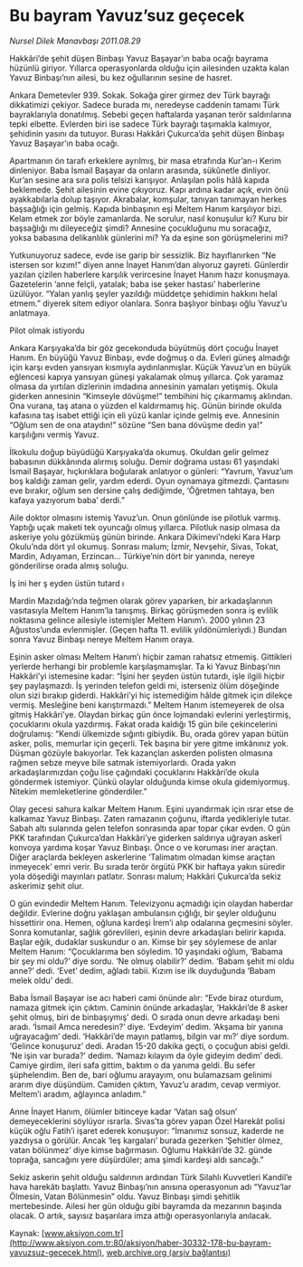 # Bu bayram Yavuz’suz geçecek

*Nursel Dilek Manavbaşı 2011.08.29*

<font class="agenda2NewsSpot">
 <span lang="EN-GB">
  Hakkâri’de şehit düşen Binbaşı Yavuz Başayar’ın baba ocağı bayrama hüzünlü
 </span>
 <span>
  giriyor. Yıllarca operasyonlarda olduğu için ailesinden uzakta kalan Yavuz Binbaşı’nın ailesi, bu kez oğullarının sesine de hasret.
 </span>
</font>
<font class="newsDetail">
 <p>
  <p class="BasicParagraph">
   <span>
    Ankara Demetevler 939. Sokak. Sokağa girer girmez dev Türk bayrağı dikkatimizi çekiyor. Sadece burada mı, neredeyse caddenin tamamı Türk bayraklarıyla donatılmış. Sebebi geçen haftalarda yaşanan terör saldırılarına tepki elbette. Evlerden biri ise sadece Türk bayrağı taşımakla kalmıyor, şehidinin yasını da tutuyor. Burası Hakkâri Çukurca’da şehit düşen Binbaşı Yavuz Başayar’ın baba ocağı.
   </span>
  </p>
  <p class="2011gomme">
   <span>
    Apartmanın ön tarafı erkeklere ayrılmış, bir masa etrafında Kur’an-ı Kerim dinleniyor. Baba İsmail Başayar da onların arasında, sükûnetle dinliyor. Kur’an sesine ara sıra polis telsizi karışıyor. Anlaşılan polis hâlâ kapıda beklemede. Şehit ailesinin evine çıkıyoruz. Kapı ardına kadar açık, evin önü ayakkabılarla dolup taşıyor. Akrabalar, komşular, tanıyan tanımayan herkes başsağlığı için gelmiş. Kapıda binbaşının eşi Meltem Hanım karşılıyor bizi. Kelam etmek zor böyle zamanlarda. Ne sorulur, nasıl konuşulur ki? Kuru bir başsağlığı mı dileyeceğiz şimdi? Annesine çocukluğunu mu soracağız, yoksa babasına delikanlılık günlerini mi? Ya da eşine son görüşmelerini mi?
   </span>
  </p>
  <p class="2011gomme">
   <span>
    Yutkunuyoruz sadece, evde ise garip bir sessizlik. Biz hayıflanırken “Ne istersen sor kızım!” diyen anne İnayet Hanım’dan alıyoruz gayreti. Günlerdir yazılan çizilen haberlere karşılık verircesine İnayet Hanım hazır konuşmaya. Gazetelerin ‘anne felçli, yatalak; baba ise şeker hastası’ haberlerine üzülüyor. “Yalan yanlış şeyler yazıldığı müddetçe şehidimin hakkını helal etmem.” diyerek sitem ediyor olanlara. Sonra başlıyor binbaşı oğlu Yavuz’u anlatmaya.
   </span>
  </p>
  <p class="2011gomme">
   <span>
   </span>
  </p>
  <p class="2011arabaslik">
   <span>
    Pilot olmak istiyordu
   </span>
  </p>
  <p class="2011gomme">
   <span>
    Ankara Karşıyaka’da bir göz gecekonduda büyütmüş dört çocuğu İnayet Hanım. En büyüğü Yavuz Binbaşı, evde doğmuş o da. Evleri güneş almadığı için karşı evden yansıyan kısmıyla aydınlanmışlar. Küçük Yavuz’un en büyük eğlencesi kapıya yansıyan güneşi yakalamak olmuş yıllarca. Çok yaramaz olmasa da yırtılan dizlerinin imdadına annesinin yamaları yetişmiş. Okula giderken annesinin “Kimseyle dövüşme!” tembihini hiç çıkarmamış aklından. Ona vurana, taş atana o yüzden el kaldırmamış hiç. Günün birinde okulda kafasına taş isabet ettiği için eli yüzü kanlar içinde gelmiş eve. Annesinin “Oğlum sen de ona ataydın!” sözüne “Sen bana dövüşme dedin ya!” karşılığını vermiş Yavuz.
   </span>
  </p>
  <p class="2011gomme">
   <span>
    İlkokulu doğup büyüdüğü Karşıyaka’da okumuş. Okuldan gelir gelmez babasının dükkânında alırmış soluğu. Demir doğrama ustası 61 yaşındaki İsmail Başayar, hıçkırıklara boğularak anlatıyor o günleri: “Yavrum, Yavuz’um boş kaldığı zaman gelir, yardım ederdi. Oyun oynamaya gitmezdi. Çantasını eve bırakır, oğlum sen dersine çalış dediğimde, ‘Öğretmen tahtaya, ben kafaya yazıyorum baba’ derdi.”
   </span>
  </p>
  <p class="2011gomme">
   <span>
    Aile doktor olmasını istemiş Yavuz’un. Onun gönlünde ise pilotluk varmış. Yaptığı uçak maketi tek oyuncağı olmuş yıllarca. Pilotluk nasip olmasa da askeriye yolu gözükmüş günün birinde. Ankara Dikimevi’ndeki Kara Harp Okulu’nda dört yıl okumuş. Sonrası malum; İzmir, Nevşehir, Sivas, Tokat, Mardin, Adıyaman, Erzincan… Türkiye’nin dört bir yanında, nereye gönderilirse orada almış soluğu.
    <span>
    </span>
   </span>
  </p>
  <p class="2011gomme">
   <span>
   </span>
  </p>
  <p class="2011arabaslik">
   <span>
    İş
   </span>
   <span>
    ini her
   </span>
   <span>
    ş
   </span>
   <span>
    eyden üstün tutard
   </span>
   <span>
    ı
   </span>
   <span>
   </span>
  </p>
  <p class="2011gomme">
   <span>
    Mardin Mazıdağı’nda teğmen olarak görev yaparken, bir arkadaşlarının vasıtasıyla Meltem Hanım’la tanışmış. Birkaç görüşmeden sonra iş evlilik noktasına gelince ailesiyle istemişler Meltem Hanım’ı. 2000 yılının 23 Ağustos’unda evlenmişler. (Geçen hafta 11. evlilik yıldönümleriydi.) Bundan sonra Yavuz Binbaşı nereye Meltem Hanım oraya.
   </span>
  </p>
  <p class="2011gomme">
   <span>
    Eşinin asker olması Meltem Hanım’ı hiçbir zaman rahatsız etmemiş. Gittikleri yerlerde herhangi bir problemle karşılaşmamışlar. Ta ki Yavuz Binbaşı’nın Hakkâri’yi istemesine kadar: “İşini her şeyden üstün tutardı, işle ilgili hiçbir şey paylaşmazdı. İş yerinden telefon geldi mi, isterseniz ölüm döşeğinde olun sizi bırakıp giderdi. Hakkâri’yi hiç istemediğim hâlde gitmek için dilekçe vermiş. Mesleğine beni karıştırmazdı.” Meltem Hanım istemeyerek de olsa gitmiş Hakkâri’ye. Olaydan birkaç gün önce lojmandaki evlerini yerleştirmiş, çocuklarını okula yazdırmış. Fakat orada kaldığı 15 gün bile çekincelerini doğrulamış: “Kendi ülkemizde sığıntı gibiydik. Bu, orada görev yapan bütün asker, polis, memurlar için geçerli. Tek başına bir yere gitme imkânınız yok. Düşman gözüyle bakıyorlar. Tek kazançları askerden polisten olmasına rağmen sebze meyve bile satmak istemiyorlardı. Orada yakın arkadaşlarımızdan çoğu lise çağındaki çocuklarını Hakkâri’de okula göndermek istemiyor. Çünkü olaylar olduğunda kimse okula gidemiyormuş. Nitekim memleketlerine gönderdiler.”
   </span>
  </p>
  <p class="2011gomme">
   <span>
    Olay gecesi sahura kalkar Meltem Hanım. Eşini uyandırmak için ısrar etse de kalkamaz Yavuz Binbaşı. Zaten ramazanın çoğunu, iftarda yedikleriyle tutar. Sabah altı sularında gelen telefon sonrasında apar topar çıkar evden. O gün PKK tarafından Çukurca’dan Hakkâri’ye giderken saldırıya uğrayan askerî konvoya yardıma koşar Yavuz Binbaşı. Önce o ve koruması iner araçtan. Diğer araçlarda bekleyen askerlerine ‘Talimatım olmadan kimse araçtan inmeyecek’ emri verir. Bu sırada terör örgütü PKK bir haftaya yakın süredir yola döşediği mayınları patlatır. Sonrası malum; Hakkâri Çukurca’da sekiz askerimiz şehit olur.
   </span>
  </p>
  <p class="2011gomme">
   <span>
    O gün evindedir Meltem Hanım. Televizyonu açmadığı için olaydan haberdar değildir. Evlerine doğru yaklaşan ambulansın çığlığı, bir şeyler olduğunu hissettirir ona. Hemen, oğluna kardeşi İrem’i alıp odalarına geçmesini söyler. Sonra komutanlar, sağlık görevlileri, eşinin devre arkadaşları belirir kapıda. Başlar eğik, dudaklar suskundur o an. Kimse bir şey söylemese de anlar Meltem Hanım: “Çocuklarıma ben söyledim. 10 yaşındaki oğlum, ‘Babama bir şey mi oldu?’ diye sordu. ‘Ne olmuş olabilir?’ dedim. ‘Babam şehit mi oldu anne?’ dedi. ‘Evet’ dedim, ağladı tabii. Kızım ise ilk duyduğunda ‘Babam melek oldu’ dedi.
   </span>
  </p>
  <p class="2011gomme">
   <span>
    Baba İsmail Başayar ise acı haberi cami önünde alır: “Evde biraz oturdum, namaza gitmek için çıktım. Caminin önünde arkadaşlar, ‘Hakkâri’de 8 asker şehit olmuş, biri de binbaşıymış’ dedi. O sırada onun devre arkadaşı beni aradı. ‘İsmail Amca neredesin?’ diye. ‘Evdeyim’ dedim. ‘Akşama bir yanına uğrayacağım’ dedi. ‘Hakkâri’de mayın patlamış, bilgin var mı?’ diye sordum. ‘Gelince konuşuruz’ dedi. Aradan 15-20 dakika geçti, o çocuğun abisi geldi. ‘Ne işin var burada?’ dedim. ‘Namazı kılayım da öyle gideyim dedim’ dedi. Camiye girdim, ileri safa gittim, baktım o da yanıma geldi. Bu sefer şüphelendim. Ben de, bari oğlumu arayayım, onu bulamazsam gelinimi ararım diye düşündüm. Camiden çıktım, Yavuz’u aradım, cevap vermiyor. Meltem’i aradım, ağlayınca anladım.”
   </span>
  </p>
  <p class="2011gomme">
   <span>
    Anne İnayet Hanım, ölümler bitinceye kadar ‘Vatan sağ olsun’ demeyeceklerini söylüyor ısrarla. Sivas’ta görev yapan Özel Harekât polisi küçük oğlu Fatih’i işaret ederek konuşuyor: “İmanımız sonsuz, kaderde ne yazdıysa o görülür. Ancak ‘leş kargaları’ burada gezerken ‘Şehitler ölmez, vatan bölünmez’ diye kimse bağırmasın. Oğlumu Hakkâri’de 32. günde toprağa, sancağını yere düşürdüler; ama şimdi kardeşi aldı sancağı.”
   </span>
  </p>
  <p class="2011gomme">
   <span>
    Sekiz askerin şehit olduğu saldırının ardından Türk Silahlı Kuvvetleri Kandil’e hava harekâtı başlattı. Yavuz Binbaşı’nın anısına operasyonun adı “Yavuz’lar Ölmesin, Vatan Bölünmesin” oldu. Yavuz Binbaşı şimdi şehitlik mertebesinde. Ailesi her gün olduğu gibi bayramda da mezarının başında olacak. O artık, sayısız başarılara imza attığı operasyonlarıyla anılacak.
   </span>
  </p>
 </p>
</font>

Kaynak: [www.aksiyon.com.tr](http://www.aksiyon.com.tr:80/aksiyon/haber-30332-178-bu-bayram-yavuzsuz-gececek.html), [web.archive.org (arşiv bağlantısı)](http://web.archive.org/web/20111217042150/http://www.aksiyon.com.tr:80/aksiyon/haber-30332-178-bu-bayram-yavuzsuz-gececek.html)
